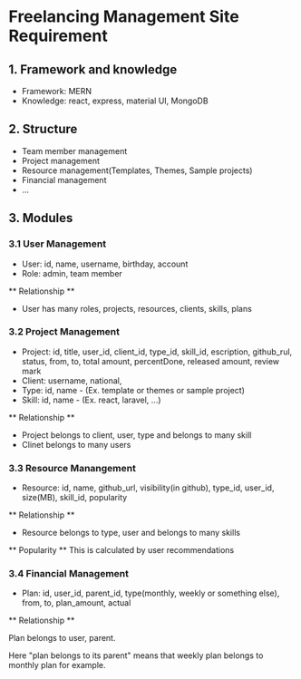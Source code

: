 # Freelancing Management Site Requirement

## 1. Framework and knowledge

- Framework: MERN
- Knowledge: react, express, material UI, MongoDB

## 2. Structure

- Team member management
- Project management
- Resource management(Templates, Themes, Sample projects)
- Financial management
- ...

## 3. Modules

### 3.1 User Management

- User: id, name, username, birthday, account
- Role: admin, team member

** Relationship **

- User has many roles, projects, resources, clients, skills, plans

### 3.2 Project Management

- Project: id, title, user_id, client_id, type_id, skill_id, escription, github_rul, status, from, to, total amount, percentDone, released amount, review mark
- Client: username, national, 
- Type: id, name - (Ex. template or themes or sample project)
- Skill: id, name - (Ex. react, laravel, ...)

** Relationship **

- Project belongs to client, user, type and belongs to many skill
- Clinet belongs to many users

### 3.3 Resource Manangement

- Resource: id, name, github_url, visibility(in github), type_id, user_id, size(MB), skill_id, popularity

** Relationship **

- Resource belongs to type, user and belongs to many skills

** Popularity **
This is calculated by user recommendations

### 3.4 Financial Management

- Plan: id, user_id, parent_id, type(monthly, weekly or something else), from, to, plan_amount, actual

** Relationship **

Plan belongs to user, parent.

Here "plan belongs to its parent" means that weekly plan belongs to monthly plan for example.